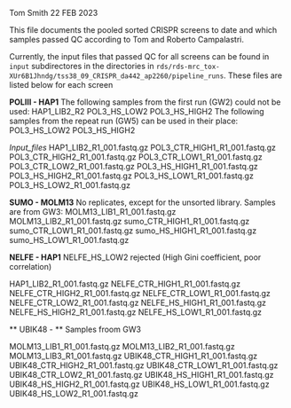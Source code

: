 Tom Smith 
22 FEB 2023

This file documents the pooled sorted CRISPR screens to date and which samples passed QC according to Tom and Roberto Campalastri.

Currently, the input files that passed QC for all screens can be found in `input` subdirectores in the directories in `rds/rds-mrc_tox-XUr6B1Jhndg/tss38_09_CRISPR_da442_ap2260/pipeline_runs`.
These files are listed below for each screen

**POLIII - HAP1**
The following samples from the first run (GW2) could not be used:
HAP1_LIB2_R2
POL3_HS_LOW2
POL3_HS_HIGH2
The following samples from the repeat run (GW5) can be used in their place:
POL3_HS_LOW2
POL3_HS_HIGH2

_Input_files_
HAP1_LIB2_R1_001.fastq.gz
POL3_CTR_HIGH1_R1_001.fastq.gz
POL3_CTR_HIGH2_R1_001.fastq.gz
POL3_CTR_LOW1_R1_001.fastq.gz
POL3_CTR_LOW2_R1_001.fastq.gz
POL3_HS_HIGH1_R1_001.fastq.gz
POL3_HS_HIGH2_R1_001.fastq.gz
POL3_HS_LOW1_R1_001.fastq.gz
POL3_HS_LOW2_R1_001.fastq.gz


**SUMO - MOLM13**
No replicates, except for the unsorted library. Samples are from GW3:
MOLM13_LIB1_R1_001.fastq.gz
MOLM13_LIB2_R1_001.fastq.gz
sumo_CTR_HIGH1_R1_001.fastq.gz
sumo_CTR_LOW1_R1_001.fastq.gz
sumo_HS_HIGH1_R1_001.fastq.gz
sumo_HS_LOW1_R1_001.fastq.gz

**NELFE - HAP1**
NELFE_HS_LOW2 rejected (High Gini coefficient, poor correlation)

HAP1_LIB2_R1_001.fastq.gz
NELFE_CTR_HIGH1_R1_001.fastq.gz
NELFE_CTR_HIGH2_R1_001.fastq.gz
NELFE_CTR_LOW1_R1_001.fastq.gz
NELFE_CTR_LOW2_R1_001.fastq.gz
NELFE_HS_HIGH1_R1_001.fastq.gz
NELFE_HS_HIGH2_R1_001.fastq.gz
NELFE_HS_LOW1_R1_001.fastq.gz

** UBIK48 - **
Samples froom GW3

MOLM13_LIB1_R1_001.fastq.gz
MOLM13_LIB2_R1_001.fastq.gz
MOLM13_LIB3_R1_001.fastq.gz
UBIK48_CTR_HIGH1_R1_001.fastq.gz
UBIK48_CTR_HIGH2_R1_001.fastq.gz
UBIK48_CTR_LOW1_R1_001.fastq.gz
UBIK48_CTR_LOW2_R1_001.fastq.gz
UBIK48_HS_HIGH1_R1_001.fastq.gz
UBIK48_HS_HIGH2_R1_001.fastq.gz
UBIK48_HS_LOW1_R1_001.fastq.gz
UBIK48_HS_LOW2_R1_001.fastq.gz